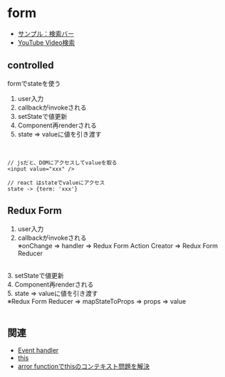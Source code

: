# form

- [サンプル：検索バー](https://github.com/endw0901/react_typescript/tree/main/searchbar/src)
- [YouTube Video検索](https://github.com/endw0901/react_typescript/tree/main/videos/src)

## controlled
formでstateを使う<br>

1. user入力 <br>
2. callbackがinvokeされる <br>
3. setStateで値更新 <br>
4. Component再renderされる <br>
5. state => valueに値を引き渡す   <br>
 <br>
 
```
// jsだと、DOMにアクセスしてvalueを取る
<input value="xxx" />

// react はstateでvalueにアクセス
state -> {term: 'xxx'}
```

## Redux Form

1. user入力 <br>
2. callbackがinvokeされる <br>
  ※onChange => handler => Redux Form Action Creator => Redux Form Reducer<br>
<br>
3. setStateで値更新<br>
4. Component再renderされる <br>
5. state => valueに値を引き渡す <br>
  ※Redux Form Reducer => mapStateToProps => props => value<br>
 <br>


## 関連
- [Event handler](https://github.com/endw0901/react_typescript/blob/main/event_handler.md)
- [this](https://github.com/endw0901/react_typescript/edit/main/this.md)
- [arror functionでthisのコンテキスト問題を解決](https://github.com/endw0901/react_typescript/edit/main/this.md)
